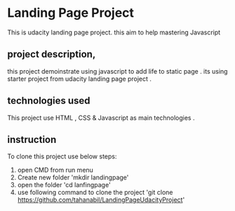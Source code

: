 <!-- @format -->

# Landing Page Project

This is udacity landing page project. this aim to help mastering Javascript

## project description,

this project demoinstrate using javascript to add life to static page . its using starter project from udacity landing page project .

## technologies used

This project use HTML , CSS & Javascript as main technologies .

## instruction

To clone this project use below steps:

1. open CMD from run menu
2. Create new folder 'mkdir landingpage'
3. open the folder 'cd lanfingpage'
4. use following command to clone the project 'git clone https://github.com/tahanabil/LandingPageUdacityProject'
